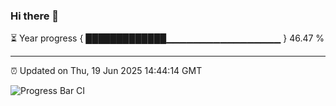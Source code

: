 ### Hi there 👋

⏳ Year progress { █████████████▁▁▁▁▁▁▁▁▁▁▁▁▁▁▁▁▁ } 46.47 %

---

⏰ Updated on Thu, 19 Jun 2025 14:44:14 GMT

![Progress Bar CI](https://github.com/IshwaranRudhara/GIT-ACTION/workflows/Progress%20Bar%20CI/badge.svg)
